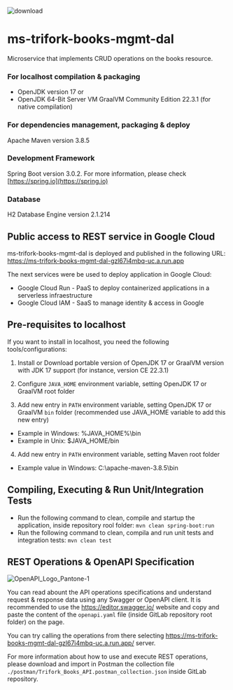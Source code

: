 ![download](https://user-images.githubusercontent.com/26800918/215619561-91cd4cbf-cef5-4116-9c96-c1c5fd3110bc.png)

# ms-trifork-books-mgmt-dal
Microservice that implements CRUD operations on the books resource.

### For localhost compilation & packaging

- OpenJDK version 17 or
- OpenJDK 64-Bit Server VM GraalVM Community Edition 22.3.1 (for native compilation)

### For dependencies management, packaging & deploy

Apache Maven version 3.8.5

### Development Framework

Spring Boot version 3.0.2. For more information, please check [https://spring.io](https://spring.io)

### Database

H2 Database Engine version 2.1.214

## Public access to REST service in Google Cloud

ms-trifork-books-mgmt-dal is deployed and published in the following URL: [https://ms-trifork-books-mgmt-dal-gzl67i4mbq-uc.a.run.app
](https://ms-trifork-books-mgmt-dal-gzl67i4mbq-uc.a.run.app)

The next services were be used to deploy application in Google Cloud:

- Google Cloud Run - PaaS to deploy containerized applications in a serverless infraestructure
- Google Cloud IAM - SaaS to manage identity & access in Google

## Pre-requisites to localhost

If you want to install in localhost, you need the following tools/configurations:

1) Install or Download portable version of OpenJDK 17 or GraalVM version with JDK 17 support (for instance, version CE 22.3.1)

2) Configure `JAVA_HOME` environment variable, setting OpenJDK 17 or GraalVM root folder

3) Add new entry in `PATH` environment variable, setting OpenJDK 17 or GraalVM `bin` folder (recommended use JAVA_HOME variable to add this new entry)

- Example in Windows: %JAVA_HOME%\bin
- Example in Unix: $JAVA_HOME/bin

4) Add new entry in `PATH` environment variable, setting Maven root folder

- Example value in Windows: C:\apache-maven-3.8.5\bin

## Compiling, Executing & Run Unit/Integration Tests

- Run the following command to clean, compile and startup the application, inside repository rool folder: `mvn clean spring-boot:run`
- Run the following command to clean, compila and run unit tests and integration tests: `mvn clean test`

## REST Operations & OpenAPI Specification 
![OpenAPI_Logo_Pantone-1](https://user-images.githubusercontent.com/26800918/215619814-87947ee2-c05b-40b8-bc83-4306f7d25fd8.png)

You can read abount the API operations specifications and understand request & response data using any Swagger or OpenAPI client. It is recommended to use the https://editor.swagger.io/ website and copy and paste the content of the `openapi.yaml` file (inside GitLab repository root folder) on the page.

You can try calling the operations from there selecting https://ms-trifork-books-mgmt-dal-gzl67i4mbq-uc.a.run.app/ server.

For more information about how to use and execute REST operations, please download and import in Postman the collection file `./postman/Trifork_Books_API.postman_collection.json` inside GitLab repository.
